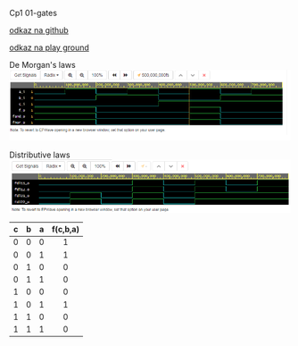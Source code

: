 Cp1
01-gates

[odkaz na github](https://github.com/ZborilD/Digital-electronics-1)

[odkaz na play ground](https://www.edaplayground.com/x/NGst)

De Morgan's laws
![obr1](Graph/graf_prubehu1.jpg)

Distributive laws
![obr2](Graph/graf_prubehu2.jpg)

| **c** | **b** |**a** | **f(c,b,a)** |
| :-: | :-: | :-: | :-: |
| 0 | 0 | 0 | 1 |
| 0 | 0 | 1 | 1 |
| 0 | 1 | 0 | 0 |
| 0 | 1 | 1 | 0 |
| 1 | 0 | 0 | 0 |
| 1 | 0 | 1 | 1 |
| 1 | 1 | 0 | 0 |
| 1 | 1 | 1 | 0 |

